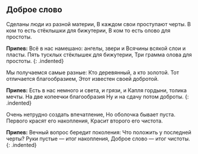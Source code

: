 ﻿---
layout: lyrics
---

## Доброе слово

Сде<span class="Am"></span>ланы лю<span class="G"></span>ди из ра<span class="C"></span>зной ма<span class="F"></span>терии,
В ка<span class="Dm"></span>ждом сво<span class="Am"></span>и проступа<span class="B7"></span>ют че<span class="Em"></span>рты.
В ко<span class="Am"></span>м то есть стё<span class="G"></span>клышки для<span class="C"></span> бижуте<span class="F"></span>рии,
В ко<span class="Dm"></span>м то есть о<span class="Am"></span>лово для<span class="E"></span> про<span class="Am"></span>стоты.

**Припев:**
Всё<span class="F"></span> в нас намешано: а<span class="C"></span>нгелы, звери и
Вся<span class="Dm"></span>чины всякой сло<span class="B-flat"></span>и и пла<span class="E"></span>сты.
Пя<span class="Am"></span>ть тусклых стёк<span class="G"></span>лышек для<span class="C"></span> бижутер<span class="F"></span>ии,
Три<span class="Dm"></span> грамма ол<span class="Am"></span>ова для<span class="E"></span> простоты<span class="Am"></span>.
{: .indented}

Мы получаемся самые разные:
Кто деревянный, а кто золотой.
Тот отличается благообразием,
Этот известен своей добротой.

**Припев:**
Есть в нас немного и света, и грязи, и
Капля гордыни, толика мечты.
На две копеечки благообразия
Ну и на сдачу потом доброты.
{: .indented}

Очень нетрудно создать впечатление,
Но оболочка бывает пуста.
Первого красят его накопления,
Красит второго его чистота.

**Припев:**
Вечный вопрос бередит поколения:
Что положить у последней черты?
Руки пустые — итог накопления,
Доброе слово — итог чистоты.
{: .indented}
 
